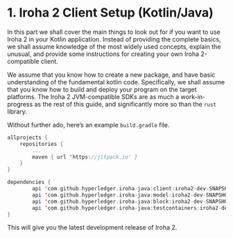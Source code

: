 # 1. Iroha 2 Client Setup (Kotlin/Java)

In this part we shall cover the main things to look out for if you want to use Iroha 2 in your Kotlin application. Instead of providing the complete basics, we shall assume knowledge of the most widely used concepts, explain the unusual, and provide some instructions for creating your own Iroha 2-compatible client.

We assume that you know how to create a new package, and have basic understanding of the fundamental kotlin code. Specifically, we shall assume that you know how to build and deploy your program on the target platforms. The Iroha 2 JVM-compatible SDKs are as much a work-in-progress as the rest of this guide, and significantly more so than the `rust` library.

Without further ado, here’s an example `build.gradle` file.

```kotlin
allprojects {
    repositories {
        ...
        maven { url 'https://jitpack.io' }
    }
}

dependencies {
        api 'com.github.hyperledger.iroha-java:client:iroha2-dev-SNAPSHOT'
        api 'com.github.hyperledger.iroha-java:model:iroha2-dev-SNAPSHOT'
        api 'com.github.hyperledger.iroha-java:block:iroha2-dev-SNAPSHOT'
        api 'com.github.hyperledger.iroha-java:testcontainers:iroha2-dev-SNAPSHOT'
}
```

This will give you the latest development release of Iroha 2.
